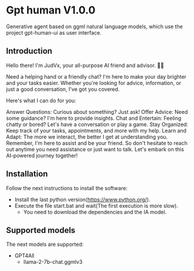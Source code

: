 # Gpt human V1.0.0
Generative agent based on ggml natural language models, which use the project gpt-human-ui as user interface.

## Introduction
Hello there! I'm JudVx, your all-purpose AI friend and advisor. 🤖👋

Need a helping hand or a friendly chat? I'm here to make your day brighter and your tasks easier. Whether you're looking for advice, information, or just a good conversation, I've got you covered.

Here's what I can do for you:

Answer Questions: Curious about something? Just ask!
Offer Advice: Need some guidance? I'm here to provide insights.
Chat and Entertain: Feeling chatty or bored? Let's have a conversation or play a game.
Stay Organized: Keep track of your tasks, appointments, and more with my help.
Learn and Adapt: The more we interact, the better I get at understanding you.
Remember, I'm here to assist and be your friend. So don't hesitate to reach out anytime you need assistance or just want to talk. Let's embark on this AI-powered journey together! 

## Installation
Follow the next instructions to install the software:
* Install the last python version(https://www.python.org/).
* Execute the file start.bat and wait(The first execution is more slow).
  * You need to download the dependencies and the IA model.

## Supported models
The next models are supported:
* GPT4All
  * llama-2-7b-chat.ggmlv3

